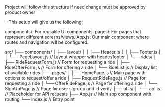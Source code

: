 Project will follow this structure if need change must be approved by product owner

--This setup will give us the following:

components/: For reusable UI components.
pages/: For pages that represent different screens/views.
App.js: Our main component where routes and navigation will be configured.

src/
├── components/
│   ├── layout/
│   │   ├── Header.js
│   │   ├── Footer.js
│   │   └── PageLayout.js        // Layout wrapper with header/footer
│   └── rides/
│       ├── RideRequestForm.js   // Form for requesting a ride
│       ├── RideOfferForm.js     // Form for offering a ride
│       └── RideList.js          // Display list of available rides
├── pages/
│   ├── HomePage.js              // Main page with options to request/offer a ride
│   ├── RequestRidePage.js       // Page for requesting a ride
│   └── OfferRidePage.js         // Page for offering a ride
│   └── SignUpPage.js            // Page for user sign-up and id verify
├── utils/
│   └── api.js                   // Placeholder for API requests
├── App.js                       // Main app component with routing
└── index.js                     // Entry point
